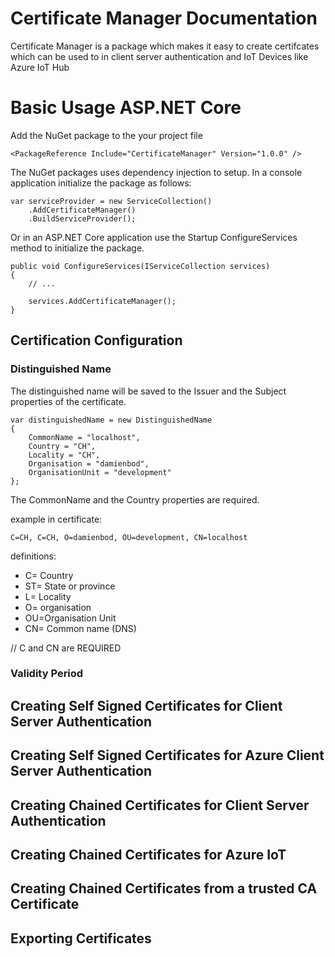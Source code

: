 # Certificate Manager Documentation

Certificate Manager is a package which makes it easy to create certifcates which can be used to in client server authentication and IoT Devices like Azure IoT Hub

# Basic Usage ASP.NET Core

Add the NuGet package to the your project file

```
<PackageReference Include="CertificateManager" Version="1.0.0" />
```

The NuGet packages uses dependency injection to setup. In a console application initialize the package as follows:
```
var serviceProvider = new ServiceCollection()
    .AddCertificateManager()
    .BuildServiceProvider();

```

Or in an ASP.NET Core application use the Startup ConfigureServices method to initialize the package.

```
public void ConfigureServices(IServiceCollection services)
{
    // ...

    services.AddCertificateManager();
}
```

## Certification Configuration

### Distinguished Name

The distinguished name will be saved to the Issuer and the Subject properties of the certificate.

```
var distinguishedName = new DistinguishedName
{
    CommonName = "localhost",
    Country = "CH",
    Locality = "CH",
    Organisation = "damienbod",
    OrganisationUnit = "development"
};
```
The CommonName and the Country properties are required.

example in certificate:
```
C=CH, C=CH, O=damienbod, OU=development, CN=localhost
```

definitions:

- C= Country 
- ST= State or province
- L= Locality
- O= organisation
- OU=Organisation Unit
- CN= Common name (DNS) 

// C and CN are REQUIRED

### Validity Period

## Creating Self Signed Certificates for Client Server Authentication

## Creating Self Signed Certificates for Azure Client Server Authentication

## Creating Chained Certificates for Client Server Authentication

## Creating Chained Certificates for Azure IoT 

## Creating Chained Certificates from a trusted CA Certificate

## Exporting Certificates

